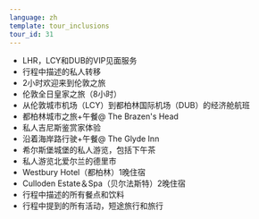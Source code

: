 ```yaml
---
language: zh
template: tour_inclusions
tour_id: 31
---
```

*   LHR，LCY和DUB的VIP见面服务
*   行程中描述的私人转移
*   2小时欢迎来到伦敦之旅
*   伦敦全日皇家之旅（8小时）
*   从伦敦城市机场（LCY）到都柏林国际机场（DUB）的经济舱航班
*   都柏林城市之旅+午餐@ The Brazen's Head
*   私人吉尼斯鉴赏家体验
*   沿着海岸路行驶+午餐@ The Glyde Inn
*   希尔斯堡城堡的私人游览，包括下午茶
*   私人游览北爱尔兰的德里市
*   Westbury Hotel（都柏林）1晚住宿
*   Culloden Estate＆Spa（贝尔法斯特）2晚住宿
*   行程中描述的所有餐点和饮料
*   行程中提到的所有活动，短途旅行和旅行